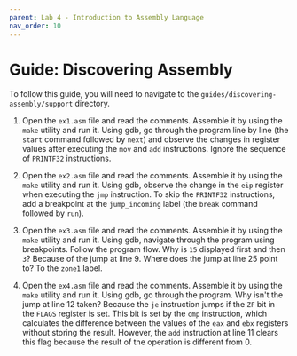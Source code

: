 ```yaml
---
parent: Lab 4 - Introduction to Assembly Language
nav_order: 10
---
```


# Guide: Discovering Assembly

To follow this guide, you will need to navigate to the `guides/discovering-assembly/support` directory.

1. Open the `ex1.asm` file and read the comments.
Assemble it by using the `make` utility and run it.
Using gdb, go through the program line by line (the `start` command followed by `next`) and observe the changes in register values after executing the `mov` and `add` instructions.
Ignore the sequence of `PRINTF32` instructions.

1. Open the `ex2.asm` file and read the comments.
Assemble it by using the `make` utility and run it.
Using gdb, observe the change in the `eip` register when executing the `jmp` instruction.
To skip the `PRINTF32` instructions, add a breakpoint at the `jump_incoming` label (the `break` command followed by `run`).

1. Open the `ex3.asm` file and read the comments.
Assemble it by using the `make` utility and run it.
Using gdb, navigate through the program using breakpoints.
Follow the program flow.
Why is `15` displayed first and then `3`?
Because of the jump at line 9.
Where does the jump at line 25 point to?
To the `zone1` label.

1. Open the `ex4.asm` file and read the comments.
Assemble it by using the `make` utility and run it.
Using gdb, go through the program.
Why isn't the jump at line 12 taken?
Because the `je` instruction jumps if the `ZF` bit in the `FLAGS` register is set.
This bit is set by the `cmp` instruction, which calculates the difference between the values of the `eax` and `ebx` registers without storing the result.
However, the `add` instruction at line 11 clears this flag because the result of the operation is different from 0.
